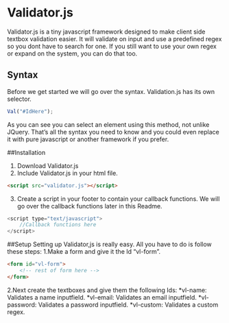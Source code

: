 # Validator.js
Validator.js is a tiny javascript framework designed to make client side textbox validation easier. It will validate on input and use a predefined regex so you dont have to search for one. If you still want to use your own regex or expand on the system, you can do that too.

## Syntax
Before we get started we will go over the syntax. Validation.js has its own selector.
```javascript
Val("#IdHere");
```

As you can see you can select an element using this method, not unlike JQuery. That’s all the syntax you need to know and you could even replace it with pure javascript or another framework if you prefer.

##Installation
1. Download Validator.js
2. Include Validator.js in your html file.
```html
<script src="validator.js"></script>
```
3. Create a script in your footer to contain your callback functions. We will go over the callback functions later in this Readme.
```javascript
<script type="text/javascript">
    //Callback functions here                
</script>
```

##Setup
Setting up Validator,js is really easy. All you have to do is follow these steps:
1.Make a form and give it the Id “vl-form”.
```html
<form id="vl-form">
    <!-- rest of form here -->
</form>
```
2.Next create the textboxes and give them the following Ids:
  *vl-name: Validates a name inputfield.
  *vl-email: Validates an email inputfield.
  *vl-password: Validates a password inputfield.
  *vl-custom: Validates a custom regex.
